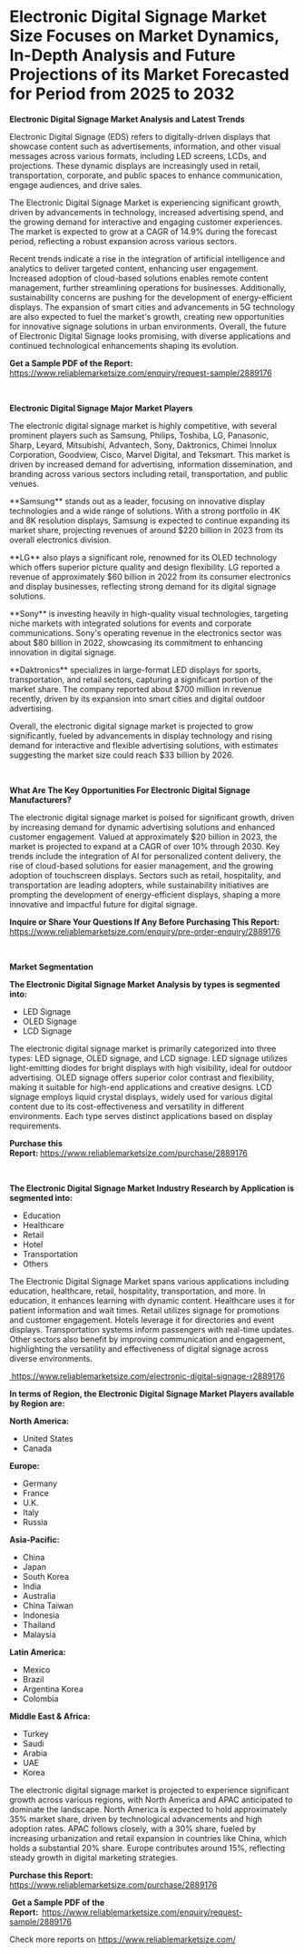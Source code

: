 <p><h1>Electronic Digital Signage Market Size Focuses on Market Dynamics, In-Depth Analysis and Future Projections of its Market Forecasted for Period from 2025 to 2032</h1></p><p><strong>Electronic Digital Signage Market Analysis and Latest Trends</strong></p>
<p><p>Electronic Digital Signage (EDS) refers to digitally-driven displays that showcase content such as advertisements, information, and other visual messages across various formats, including LED screens, LCDs, and projections. These dynamic displays are increasingly used in retail, transportation, corporate, and public spaces to enhance communication, engage audiences, and drive sales.</p><p>The Electronic Digital Signage Market is experiencing significant growth, driven by advancements in technology, increased advertising spend, and the growing demand for interactive and engaging customer experiences. The market is expected to grow at a CAGR of 14.9% during the forecast period, reflecting a robust expansion across various sectors. </p><p>Recent trends indicate a rise in the integration of artificial intelligence and analytics to deliver targeted content, enhancing user engagement. Increased adoption of cloud-based solutions enables remote content management, further streamlining operations for businesses. Additionally, sustainability concerns are pushing for the development of energy-efficient displays. The expansion of smart cities and advancements in 5G technology are also expected to fuel the market's growth, creating new opportunities for innovative signage solutions in urban environments. Overall, the future of Electronic Digital Signage looks promising, with diverse applications and continued technological enhancements shaping its evolution.</p></p>
<p><strong>Get a Sample PDF of the Report:&nbsp;</strong> <a href="https://www.reliablemarketsize.com/enquiry/request-sample/2889176?utm_campaign=3445&utm_medium=2&utm_source=Github&utm_content=ia&utm_term=14032025&utm_id=electronic-digital-signage">https://www.reliablemarketsize.com/enquiry/request-sample/2889176</a></p>
<p>&nbsp;</p>
<p><strong>Electronic Digital Signage Major Market Players</strong></p>
<p><p>The electronic digital signage market is highly competitive, with several prominent players such as Samsung, Philips, Toshiba, LG, Panasonic, Sharp, Leyard, Mitsubishi, Advantech, Sony, Daktronics, Chimei Innolux Corporation, Goodview, Cisco, Marvel Digital, and Teksmart. This market is driven by increased demand for advertising, information dissemination, and branding across various sectors including retail, transportation, and public venues.</p><p>**Samsung** stands out as a leader, focusing on innovative display technologies and a wide range of solutions. With a strong portfolio in 4K and 8K resolution displays, Samsung is expected to continue expanding its market share, projecting revenues of around $220 billion in 2023 from its overall electronics division.</p><p>**LG** also plays a significant role, renowned for its OLED technology which offers superior picture quality and design flexibility. LG reported a revenue of approximately $60 billion in 2022 from its consumer electronics and display businesses, reflecting strong demand for its digital signage solutions.</p><p>**Sony** is investing heavily in high-quality visual technologies, targeting niche markets with integrated solutions for events and corporate communications. Sony's operating revenue in the electronics sector was about $80 billion in 2022, showcasing its commitment to enhancing innovation in digital signage.</p><p>**Daktronics** specializes in large-format LED displays for sports, transportation, and retail sectors, capturing a significant portion of the market share. The company reported about $700 million in revenue recently, driven by its expansion into smart cities and digital outdoor advertising.</p><p>Overall, the electronic digital signage market is projected to grow significantly, fueled by advancements in display technology and rising demand for interactive and flexible advertising solutions, with estimates suggesting the market size could reach $33 billion by 2026.</p></p>
<p>&nbsp;</p>
<p><strong>What Are The Key Opportunities For Electronic Digital Signage Manufacturers?</strong></p>
<p><p>The electronic digital signage market is poised for significant growth, driven by increasing demand for dynamic advertising solutions and enhanced customer engagement. Valued at approximately $20 billion in 2023, the market is projected to expand at a CAGR of over 10% through 2030. Key trends include the integration of AI for personalized content delivery, the rise of cloud-based solutions for easier management, and the growing adoption of touchscreen displays. Sectors such as retail, hospitality, and transportation are leading adopters, while sustainability initiatives are prompting the development of energy-efficient displays, shaping a more innovative and impactful future for digital signage.</p></p>
<p><strong>Inquire or Share Your Questions If Any Before Purchasing This Report:</strong> <a href="https://www.reliablemarketsize.com/enquiry/pre-order-enquiry/2889176?utm_campaign=3445&utm_medium=2&utm_source=Github&utm_content=ia&utm_term=14032025&utm_id=electronic-digital-signage">https://www.reliablemarketsize.com/enquiry/pre-order-enquiry/2889176</a></p>
<p>&nbsp;</p>
<p><strong>Market Segmentation</strong></p>
<p><strong>The Electronic Digital Signage Market Analysis by types is segmented into:</strong></p>
<p><ul><li>LED Signage</li><li>OLED Signage</li><li>LCD Signage</li></ul></p>
<p><p>The electronic digital signage market is primarily categorized into three types: LED signage, OLED signage, and LCD signage. LED signage utilizes light-emitting diodes for bright displays with high visibility, ideal for outdoor advertising. OLED signage offers superior color contrast and flexibility, making it suitable for high-end applications and creative designs. LCD signage employs liquid crystal displays, widely used for various digital content due to its cost-effectiveness and versatility in different environments. Each type serves distinct applications based on display requirements.</p></p>
<p><strong>Purchase this Report:&nbsp;</strong><a href="https://www.reliablemarketsize.com/purchase/2889176?utm_campaign=3445&utm_medium=2&utm_source=Github&utm_content=ia&utm_term=14032025&utm_id=electronic-digital-signage">https://www.reliablemarketsize.com/purchase/2889176</a></p>
<p>&nbsp;</p>
<p><strong>The Electronic Digital Signage Market Industry Research by Application is segmented into:</strong></p>
<p><ul><li>Education</li><li>Healthcare</li><li>Retail</li><li>Hotel</li><li>Transportation</li><li>Others</li></ul></p>
<p><p>The Electronic Digital Signage Market spans various applications including education, healthcare, retail, hospitality, transportation, and more. In education, it enhances learning with dynamic content. Healthcare uses it for patient information and wait times. Retail utilizes signage for promotions and customer engagement. Hotels leverage it for directories and event displays. Transportation systems inform passengers with real-time updates. Other sectors also benefit by improving communication and engagement, highlighting the versatility and effectiveness of digital signage across diverse environments.</p></p>
<p><a href="https://www.reliablemarketsize.com/electronic-digital-signage-r2889176?utm_campaign=3445&utm_medium=2&utm_source=Github&utm_content=ia&utm_term=14032025&utm_id=electronic-digital-signage">&nbsp;https://www.reliablemarketsize.com/electronic-digital-signage-r2889176</a></p>
<p><strong>In terms of Region, the Electronic Digital Signage Market Players available by Region are:</strong></p>
<p>
    <p> <strong> North America: </strong>
        <ul>
            <li>United States</li>
            <li>Canada</li>
        </ul>
        </p> 
    <p> <strong> Europe: </strong>
        <ul>
            <li>Germany</li>
            <li>France</li>
            <li>U.K.</li>
            <li>Italy</li>
            <li>Russia</li>
        </ul>
        </p> 
    <p> <strong> Asia-Pacific: </strong>
        <ul>
            <li>China</li>
            <li>Japan</li>
            <li>South Korea</li>
            <li>India</li>
            <li>Australia</li>
            <li>China Taiwan</li>
            <li>Indonesia</li>
            <li>Thailand</li>
            <li>Malaysia</li>
        </ul>
        </p> 
    <p> <strong> Latin America: </strong>
        <ul>
            <li>Mexico</li>
            <li>Brazil</li>
            <li>Argentina Korea</li>
            <li>Colombia</li>
        </ul>
        </p> 
    <p> <strong> Middle East & Africa: </strong>
        <ul>
            <li>Turkey</li>
            <li>Saudi</li>
            <li>Arabia</li>
            <li>UAE</li>
            <li>Korea</li>
        </ul>
    </p>
    </p>
<p><p>The electronic digital signage market is projected to experience significant growth across various regions, with North America and APAC anticipated to dominate the landscape. North America is expected to hold approximately 35% market share, driven by technological advancements and high adoption rates. APAC follows closely, with a 30% share, fueled by increasing urbanization and retail expansion in countries like China, which holds a substantial 20% share. Europe contributes around 15%, reflecting steady growth in digital marketing strategies.</p></p>
<p><strong>Purchase this Report: </strong><a href="https://www.reliablemarketsize.com/purchase/2889176?utm_campaign=3445&utm_medium=2&utm_source=Github&utm_content=ia&utm_term=14032025&utm_id=electronic-digital-signage">https://www.reliablemarketsize.com/purchase/2889176</a></p>
<p>&nbsp;<strong>Get a Sample PDF of the Report:&nbsp;&nbsp;</strong><a href="https://www.reliablemarketsize.com/enquiry/request-sample/2889176?utm_campaign=3445&utm_medium=2&utm_source=Github&utm_content=ia&utm_term=14032025&utm_id=electronic-digital-signage">https://www.reliablemarketsize.com/enquiry/request-sample/2889176</a></p>
<p><strong></strong></p>
<p>Check more reports on <a href="https://www.reliablemarketsize.com/?utm_campaign=3445&utm_medium=2&utm_source=Github&utm_content=ia&utm_term=14032025&utm_id=electronic-digital-signage">https://www.reliablemarketsize.com/</a></p>